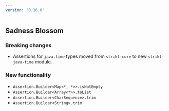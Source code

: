 ```yaml
---
version: '0.16.0'
---
```


## Sadness Blossom

### Breaking changes

- Assertions for `java.time` types moved from `strikt-core` to new `strikt-java-time` module.

### New functionality

- `Assertion.Builder<Map<*, *>>.isNotEmpty`
- `Assertion.Builder<Array<*>>.toList`
- `Assertion.Builder<CharSequence>.trim`
- `Assertion.Builder<String>.trim`
